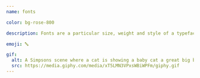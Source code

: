 ```yaml
---
name: fonts

color: bg-rose-800

description: Fonts are a particular size, weight and style of a typeface. 

emoji: 🔤

gif:
  alt: A Simpsons scene where a cat is showing a baby cat a great big ball of yarn.
  src: https://media.giphy.com/media/xT5LMN3VPxsWBiWPFm/giphy.gif
---
```

